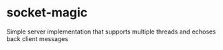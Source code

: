 # socket-magic

Simple server implementation that supports multiple threads and echoses back client messages
